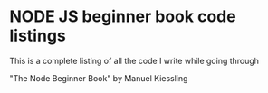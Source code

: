 # NODE JS beginner book code listings

This is a complete listing of all the code I write while going through 

"The Node Beginner Book" by Manuel Kiessling